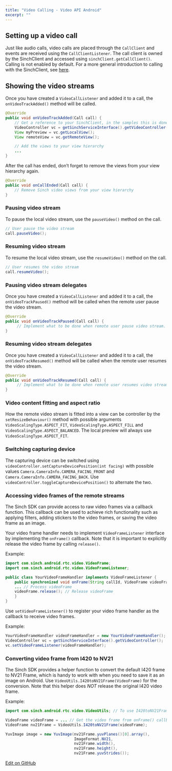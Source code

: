 ```yaml
---
title: "Video Calling - Video API Android"
excerpt: ""
---
```

## Setting up a video call

Just like audio calls, video calls are placed through the `CallClient` and events are received using the `CallClientListener`. The call client is owned by the SinchClient and accessed using `sinchClient.getCallClient()`. Calling is not enabled by default.
For a more general introduction to calling with the SinchClient, see [here](doc:video-android-calling).

## Showing the video streams

Once you have created a `VideoCallListener` and added it to a call, the `onVideoTrackAdded()` method will be called.
```java
@Override
public void onVideoTrackAdded(Call call) {
    // Get a reference to your SinchClient, in the samples this is done through the service interface:
    VideoController vc = getSinchServiceInterface().getVideoController();
    View myPreview = vc.getLocalView();
    View remoteView = vc.getRemoteView();

    // Add the views to your view hierarchy
    ...
}
```


After the call has ended, don’t forget to remove the views from your view hierarchy again.
```java
@Override
public void onCallEnded(Call call) {
    // Remove Sinch video views from your view hierarchy
}
```


### Pausing video stream

To pause the local video stream, use the `pauseVideo()` method on the call.
```java
// User pause the video stream
call.pauseVideo();
```


### Resuming video stream

To resume the local video stream, use the `resumeVideo()` method on the call.
```java
// User resumes the video stream
call.resumeVideo();
```


### Pausing video stream delegates

Once you have created a `VideoCallListener` and added it to a call, the `onVideoTrackPaused()` method will be called when the remote user pause the video stream.
```java
@Override
public void onVideoTrackPaused(Call call) {
     // Implement what to be done when remote user pause video stream.
}
```


### Resuming video stream delegates

Once you have created a `VideoCallListener` and added it to a call, the `onVideoTrackResumed()` method will be called when the remote user resumes the video stream.
```java
@Override
public void onVideoTrackResumed(Call call) {
     // Implement what to be done when remote user resumes video stream.
}
```


### Video content fitting and aspect ratio

How the remote video stream is fitted into a view can be controller by the `setResizeBehaviour()` method with possible arguments `VideoScalingType.ASPECT_FIT`, `VideoScalingType.ASPECT_FILL` and `VideoScalingType.ASPECT_BALANCED`. The local preview will always use `VideoScalingType.ASPECT_FIT`.

### Switching capturing device

The capturing device can be switched using `videoController.setCaptureDevicePosition(int facing)` with possible values `Camera.CameraInfo.CAMERA_FACING_FRONT` and `Camera.CameraInfo.CAMERA_FACING_BACK`. Use `videoController.toggleCaptureDevicePosition()` to alternate the two.

### Accessing video frames of the remote streams

The Sinch SDK can provide access to raw video frames via a callback function. This callback can be used to achieve rich functionality such as applying filters, adding stickers to the video frames, or saving the video frame as an image.

Your video frame handler needs to implement `VideoFrameListener` interface by implementing the `onFrame()` callback. Note that it is important to explicitly release the video frame by calling `release()`.

Example:
```java
import com.sinch.android.rtc.video.VideoFrame;
import com.sinch.android.rtc.video.VideoFrameListener;

public class YourVideoFrameHandler implements VideoFrameListener {
    public synchronized void onFrame(String callId, VideoFrame videoFrame) {
    ... // Process videoFrame
    videoFrame.release(); // Release videoFrame
    }
}
```


Use `setVideoFrameListener()` to register your video frame handler as the callback to receive video frames.

Example:
```java
YourVideoFrameHandler videoFrameHandler = new YourVideoFrameHandler();
VideoController vc = getSinchServiceInterface().getVideoController();
vc.setVideoFrameListener(videoFrameHandler);
```


### Converting video frame from I420 to NV21

The Sinch SDK provides a helper function to convert the default I420 frame to NV21 Frame, which is handy to work with when you need to save it as an image on Android. Use `VideoUtils.I420toNV21Frame(VideoFrame)` for the conversion. Note that this helper does *NOT* release the original I420 video frame.

Example:
```java
import com.sinch.android.rtc.video.VideoUtils; // To use I420toNV21Frame

VideoFrame videoFrame = ... // Get the video frame from onFrame() callback
VideoFrame nv21Frame = VideoUtils.I420toNV21Frame(videoFrame);

YuvImage image = new YuvImage(nv21Frame.yuvPlanes()[0].array(),
                              ImageFormat.NV21,
                              nv21Frame.width(),
                              nv21Frame.height(),
                              nv21Frame.yuvStrides());
```


<a class="edit-on-github" href="https://github.com/sinch/docs/blob/master/docs/video/video-for-android/video-android-video-calling.md">Edit on GitHub</a>